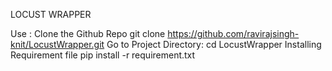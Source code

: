 LOCUST WRAPPER

Use :
    Clone the Github Repo
        git clone https://github.com/ravirajsingh-knit/LocustWrapper.git
    Go to Project Directory:
	    cd LocustWrapper
    Installing Requirement file
        pip install -r requirement.txt

